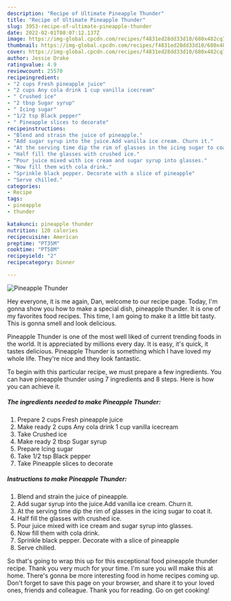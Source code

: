 ```yaml
---
description: "Recipe of Ultimate Pineapple Thunder"
title: "Recipe of Ultimate Pineapple Thunder"
slug: 3953-recipe-of-ultimate-pineapple-thunder
date: 2022-02-01T08:07:12.137Z
image: https://img-global.cpcdn.com/recipes/f4831ed28dd33d10/680x482cq70/pineapple-thunder-recipe-main-photo.jpg
thumbnail: https://img-global.cpcdn.com/recipes/f4831ed28dd33d10/680x482cq70/pineapple-thunder-recipe-main-photo.jpg
cover: https://img-global.cpcdn.com/recipes/f4831ed28dd33d10/680x482cq70/pineapple-thunder-recipe-main-photo.jpg
author: Jessie Drake
ratingvalue: 4.9
reviewcount: 25570
recipeingredient:
- "2 cups Fresh pineapple juice"
- "2 cups Any cola drink 1 cup vanilla icecream"
- " Crushed ice"
- "2 tbsp Sugar syrup"
- " Icing sugar"
- "1/2 tsp Black pepper"
- " Pineapple slices to decorate"
recipeinstructions:
- "Blend and strain the juice of pineapple."
- "Add sugar syrup into the juice.Add vanilla ice cream. Churn it."
- "At the serving time dip the rim of glasses in the icing sugar to coat it."
- "Half fill the glasses with crushed ice."
- "Pour juice mixed with ice cream and sugar syrup into glasses."
- "Now fill them with cola drink."
- "Sprinkle black pepper. Decorate with a slice of pineapple"
- "Serve chilled."
categories:
- Recipe
tags:
- pineapple
- thunder

katakunci: pineapple thunder 
nutrition: 120 calories
recipecuisine: American
preptime: "PT35M"
cooktime: "PT58M"
recipeyield: "2"
recipecategory: Dinner

---
```



![Pineapple Thunder](https://img-global.cpcdn.com/recipes/f4831ed28dd33d10/680x482cq70/pineapple-thunder-recipe-main-photo.jpg)

Hey everyone, it is me again, Dan, welcome to our recipe page. Today, I'm gonna show you how to make a special dish, pineapple thunder. It is one of my favorites food recipes. This time, I am going to make it a little bit tasty. This is gonna smell and look delicious.



Pineapple Thunder is one of the most well liked of current trending foods in the world. It is appreciated by millions every day. It is easy, it's quick, it tastes delicious. Pineapple Thunder is something which I have loved my whole life. They're nice and they look fantastic.


To begin with this particular recipe, we must prepare a few ingredients. You can have pineapple thunder using 7 ingredients and 8 steps. Here is how you can achieve it.

<!--inarticleads1-->

##### The ingredients needed to make Pineapple Thunder:

1. Prepare 2 cups Fresh pineapple juice
1. Make ready 2 cups Any cola drink 1 cup vanilla icecream
1. Take  Crushed ice
1. Make ready 2 tbsp Sugar syrup
1. Prepare  Icing sugar
1. Take 1/2 tsp Black pepper
1. Take  Pineapple slices to decorate




<!--inarticleads2-->

##### Instructions to make Pineapple Thunder:

1. Blend and strain the juice of pineapple.
1. Add sugar syrup into the juice.Add vanilla ice cream. Churn it.
1. At the serving time dip the rim of glasses in the icing sugar to coat it.
1. Half fill the glasses with crushed ice.
1. Pour juice mixed with ice cream and sugar syrup into glasses.
1. Now fill them with cola drink.
1. Sprinkle black pepper. Decorate with a slice of pineapple
1. Serve chilled.




So that's going to wrap this up for this exceptional food pineapple thunder recipe. Thank you very much for your time. I'm sure you will make this at home. There's gonna be more interesting food in home recipes coming up. Don't forget to save this page on your browser, and share it to your loved ones, friends and colleague. Thank you for reading. Go on get cooking!
